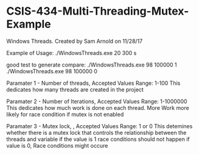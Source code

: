 # CSIS-434-Multi-Threading-Mutex-Example
Windows Threads.
Created by Sam Arnold on 11/28/17


Example of Usage: 
./WindowsThreads.exe 20 300 s

good test to generate compare: 
./WindowsThreads.exe 98 100000 1
./WindowsThreads.exe 98 100000 0



Paramater 1 - Number of threads, Accepted Values Range: 1-100
This dedicates how many threads are created in the project

Paramater 2 - Number of Iterations, Accepted Values Range: 1-1000000
This dedicates how much work is done on each thread. More Work more likely for race condition if mutex is not enabled

Paramater 3 - Mutex lock, , Accepted Values Range: 1 or 0
This detemines whether there is a mutex lock that controls the relationship between the threads and variable
if the value is 1 race conditions should not happen if value is 0, Race conditions might occure
